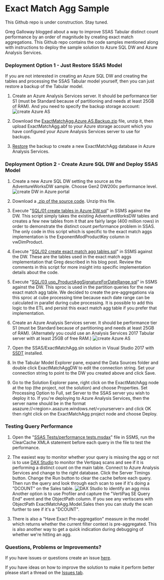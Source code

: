# Exact Match Agg Sample

This Github repo is under construction. Stay tuned.

Greg Galloway blogged about a way to improve SSAS Tabular distinct count performance by an order of magnitude by creating exact match aggregations. This Github repo contains the code samples mentioned along with instructions to deploy the sample solution to Azure SQL DW and Azure Analysis Services.


### Deployment Option 1 - Just Restore SSAS Model

If you are not interested in creating an Azure SQL DW and creating the tables and processing the SSAS Tabular model yourself, then you can just restore a backup of the Tabular model.

1. Create an Azure Analysis Services server. It should be performance tier S1 (must be Standard because of partitioning and needs at least 25GB of RAM). And you need to specify the backup storage account:
![create Azure AS](images/CreateAzureAS.png)

1. Download the [ExactMatchAgg.Azure.AS.Backup.zip](https://github.com/furmangg/exact-match-agg/releases/download/ssas-backup/ExactMatchAgg.Azure.AS.Backup.zip) file, unzip it, then upload ExactMatchAgg.abf to your Azure storage account which you have configured your Azure Analysis Services server to use for backups.

1. [Restore](https://docs.microsoft.com/en-us/azure/analysis-services/analysis-services-backup#restore) the backup to create a new ExactMatchAgg database in Azure Analysis Services.


### Deployment Option 2 - Create Azure SQL DW and Deploy SSAS Model

1. Create a new Azure SQL DW setting the source as the AdventureWorksDW sample. Choose Gen2 DW200c performance level.
   ![create DW in Azure portal](images/CreateDW.png)

1. Download a [.zip of the source code](https://github.com/furmangg/exact-match-agg/archive/master.zip). Unzip this file.

1. Execute "[SQL/01 create tables in Azure DW.sql](https://raw.githubusercontent.com/furmangg/exact-match-agg/master/SQL/01%20create%20tables%20in%20Azure%20DW.sql)" in SSMS against the DW. This script simply takes the existing AdventureWorksDW tables and creates a few new tables from it that are fairly large (400 million rows) in order to demonstrate the distinct count performance problem in SSAS. The only code in this script which is specific to the exact match aggs implementation is the ExponentModProductKey column in vwDimProduct.

1. Execute "[SQL/02 create exact match agg tables.sql](https://raw.githubusercontent.com/furmangg/exact-match-agg/master/SQL/02%20create%20exact%20match%20agg%20tables.sql)" in SSMS against the DW. These are the tables used in the exact match aggs implementation that Greg described in his blog post. Review the comments in this script for more insight into specific implementation details about the code.

1. Execute "[SQL/03 usp_ProductAggSignatureForDateRange.sql](https://raw.githubusercontent.com/furmangg/exact-match-agg/master/SQL/03%20usp_ProductAggSignatureForDateRange.sql)" in SSMS against the DW. This sproc is used in the partition queries for the new exact match agg table. We decided to create the pre-aggregations via this sproc at cube processing time because each date range can be calculated in parallel during cube processing. It is possible to add this logic to the ETL and persist this exact match agg table if you prefer that implementation.

1. Create an Azure Analysis Services server. It should be performance tier S1 (must be Standard because of partitioning and needs at least 25GB of RAM). (Alternately you could use an Analysis Services 2017 Tabular server with at least 25GB of free RAM.)
![create Azure AS](images/CreateAzureAS.png)

1. Open the SSAS/ExactMatchAgg.sln solution in Visual Studio 2017 with [SSDT](https://docs.microsoft.com/en-us/sql/ssdt/download-sql-server-data-tools-ssdt) installed. 

1. In the Tabular Model Explorer pane, expand the Data Sources folder and double click ExactMatchAggDW to edit the connection string. Set your connection string to point to the DW you created above and click Save.

1. Go to the Solution Explorer pane, right click on the ExactMatchAgg node at the top (the project, not the solution) and choose Properties. Set Processing Option to Full, set Server to the SSAS server you wish to deploy it to. If you're deploying to Azure Analysis Services, then the server name should be in the format asazure://&lt;region&gt;.asazure.windows.net/&lt;yourserver&gt; and click OK then right click on the ExactMatchAgg project node and choose Deploy.


### Testing Query Performance

1. Open the "[SSAS Tests/performance tests.msdax](https://raw.githubusercontent.com/furmangg/exact-match-agg/master/SSAS%20Tests/performance%20tests.msdax)" file in SSMS, run the ClearCache XMLA statement before each query in the file to test the performance.

1. The easiest way to monitor whether your query is missing the agg or not is to use [DAX Studio](http://daxstudio.org/) to monitor the Vertipaq scans and see if it is performing a distinct count on the main table. Connect to Azure Analysis Services and change to the right database. Click the Server Timings button. Change the Run button to clear the cache before each query. Then run the query and look through each scan to see if it's doing a "DCOUNT" on the Sales table.
![DAX Studio to identify an agg miss](images/DaxStudioMonitorAggMisses.png)
Another option is to use Profiler and capture the "VertiPaq SE Query End" event and the ObjectPath column. If you see any vertiscans with ObjectPath ExactMatchAgg.Model.Sales then you can study the scan further to see if it's a "DCOUNT".

1. There is also a "Have Exact Pre-aggregation" measure in the model which returns whether the current filter context is pre-aggregated. This is also another way to get a quick indication during debugging of whether we're hitting an agg.


### Questions, Problems or Improvements?

If you have issues or questions create an issue [here](https://github.com/furmangg/exact-match-agg/issues).

If you have ideas on how to improve the solution to make it perform better please start a thread on the [Issues tab](https://github.com/furmangg/exact-match-agg/issues).

